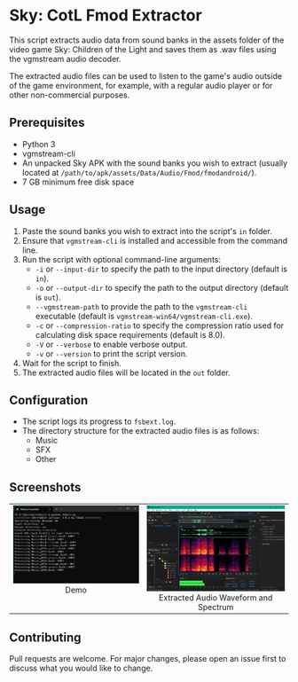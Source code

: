 # Sky: CotL Fmod Extractor

This script extracts audio data from sound banks in the assets folder of the video game Sky: Children of the Light and saves them as .wav files using the vgmstream audio decoder.

The extracted audio files can be used to listen to the game's audio outside of the game environment, for example, with a regular audio player or for other non-commercial purposes.

## Prerequisites
- Python 3
- vgmstream-cli
- An unpacked Sky APK with the sound banks you wish to extract (usually located at `/path/to/apk/assets/Data/Audio/Fmod/fmodandroid/`).
- 7 GB minimum free disk space

## Usage
1. Paste the sound banks you wish to extract into the script's `in` folder.
2. Ensure that `vgmstream-cli` is installed and accessible from the command line.
3. Run the script with optional command-line arguments:
    - `-i` or `--input-dir` to specify the path to the input directory (default is `in`).
    - `-o` or `--output-dir` to specify the path to the output directory (default is `out`).
    - `--vgmstream-path` to provide the path to the `vgmstream-cli` executable (default is `vgmstream-win64/vgmstream-cli.exe`).
    - `-c` or `--compression-ratio` to specify the compression ratio used for calculating disk space requirements (default is 8.0).
    - `-V` or `--verbose` to enable verbose output.
    - `-v` or `--version` to print the script version.
4. Wait for the script to finish.
5. The extracted audio files will be located in the `out` folder.

## Configuration
- The script logs its progress to `fsbext.log`.
- The directory structure for the extracted audio files is as follows:
    - Music
    - SFX
    - Other

## Screenshots

<table>
  <tr>
    <td valign="top" style="text-align: center;">
      <img src="assets/screenshots/scr-cap-terminal.png" alt="Demo" /><br />
      Demo
    </td>
    <td valign="top" style="text-align: center;">
      <img src="assets/screenshots/scr-cap-audio-wave-spectrum.png" alt="Extracted Audio Waveform and Spectrum" /><br />
      Extracted Audio Waveform and Spectrum
    </td>
  </tr>
</table>

## Contributing
Pull requests are welcome. For major changes, please open an issue first to discuss what you would like to change.
